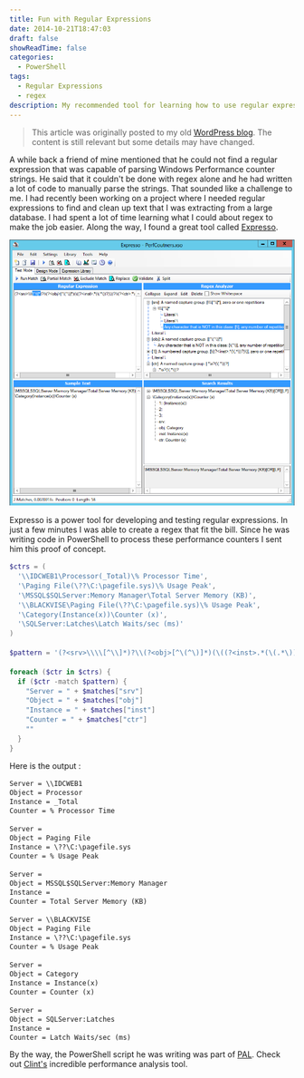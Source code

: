 ```yaml
---
title: Fun with Regular Expressions
date: 2014-10-21T18:47:03
draft: false
showReadTime: false
categories:
  - PowerShell
tags:
  - Regular Expressions
  - regex
description: My recommended tool for learning how to use regular expressions.
---
```


> This article was originally posted to my old [WordPress blog][wp]. The content is still relevant
> but some details may have changed.

A while back a friend of mine mentioned that he could not find a regular expression that was capable
of parsing Windows Performance counter strings. He said that it couldn't be done with regex alone
and he had written a lot of code to manually parse the strings. That sounded like a challenge to me.
I had recently been working on a project where I needed regular expressions to find and clean up
text that I was extracting from a large database. I had spent a lot of time learning what I could
about regex to make the job easier. Along the way, I found a great tool called [Expresso][04].

![Expresso showing the parsed results of this regex][01]

Expresso is a power tool for developing and testing regular expressions. In just a few minutes I was
able to create a regex that fit the bill. Since he was writing code in PowerShell to process these
performance counters I sent him this proof of concept.

```powershell
$ctrs = (
  '\\IDCWEB1\Processor(_Total)\% Processor Time',
  '\Paging File(\??\C:\pagefile.sys)\% Usage Peak',
  '\MSSQL$SQLServer:Memory Manager\Total Server Memory (KB)',
  '\\BLACKVISE\Paging File(\??\C:\pagefile.sys)\% Usage Peak',
  '\Category(Instance(x))\Counter (x)',
  '\SQLServer:Latches\Latch Waits/sec (ms)'
)

$pattern = '(?<srv>\\\\[^\\]*)?\\(?<obj>[^\(^\)]*)(\((?<inst>.*(\(.*\))?)\))?\\(?<ctr>.*\s?(\(.*\))?)'

foreach ($ctr in $ctrs) {
  if ($ctr -match $pattern) {
    "Server = " + $matches["srv"]
    "Object = " + $matches["obj"]
    "Instance = " + $matches["inst"]
    "Counter = " + $matches["ctr"]
    ""
  }
}
```

Here is the output :

```
Server = \\IDCWEB1
Object = Processor
Instance = _Total
Counter = % Processor Time

Server =
Object = Paging File
Instance = \??\C:\pagefile.sys
Counter = % Usage Peak

Server =
Object = MSSQL$SQLServer:Memory Manager
Instance =
Counter = Total Server Memory (KB)

Server = \\BLACKVISE
Object = Paging File
Instance = \??\C:\pagefile.sys
Counter = % Usage Peak

Server =
Object = Category
Instance = Instance(x)
Counter = Counter (x)

Server =
Object = SQLServer:Latches
Instance =
Counter = Latch Waits/sec (ms)
```

By the way, the PowerShell script he was writing was part of [PAL][03]. Check out [Clint's][02]
incredible performance analysis tool.

<!-- link references -->
[01]: expresso.png
[02]: https://github.com/clinthuffman
[03]: https://github.com/clinthuffman/PAL
[04]: http://www.ultrapico.com/Expresso.htm "Expresso"
[wp]: https://seanonit.wordpress.com/